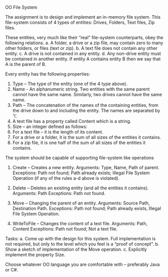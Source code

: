 ﻿OO File System

The assignment is to design and implement an in-memory file system. This file-system consists of 4 types of entities: Drives, Folders, Text files, Zip files.

These entities, very much like their “real” file-system counterparts, obey the following relations.
a.	A folder, a drive or a zip file, may contain zero to many other folders, or files (text or zip).
b.	A text file does not contain any other entity.
c.	A drive is not contained in any entity.
d.	Any non-drive entity must be contained in another entity.
If entity A contains entity B then we say that A is the parent of B.

Every entity has the following properties:
1. Type – The type of the entity (one of the 4 type above).
2. Name - An alphanumeric string. Two entities with the same parent cannot have the same name. Similarly, two drives cannot have the same name.
3. Path – The concatenation of the names of the containing entities, from the drive down to and including the entity. The names are separated by ‘\’.
4. A text file has a property called Content which is a string. 
5. Size – an integer defined as follows:
6. For a text file – it is the length of its content.
7. For a drive or a folder, it is the sum of all sizes of the entities it contains.
8. For a zip file, it is one half of the sum of all sizes of the entities it contains.

The system should be capable of supporting file-system like operations

1)	Create – Creates a new entity.
Arguments: Type, Name, Path of parent.
Exceptions: Path not found; Path already exists; Illegal File System Operation (if any of the rules a-d above is violated).

2)	Delete – Deletes an existing entity (and all the entities it contains).
Arguments: Path
Exceptions: Path not found.

3)	Move – Changing the parent of an entity.
Arguments: Source Path, Destination Path. 
Exceptions: Path not found; Path already exists, Illegal File System Operation.

4)	WriteToFile – Changes the content of a text file.
Arguments: Path, Content
Exceptions: Path not found; Not a text file.

Tasks:
a.	Come up with the design for this system. Full implementation is not required, but only to the level which you feel is a “proof of concept”. 
b.	Show a sketch of implementation of the Move operation.
c.	Explicitly implement the property Size. 

Choose whatever OO language you are comfortable with – preferably Java or C#.